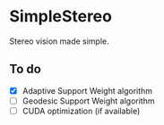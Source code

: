# SimpleStereo
Stereo vision made simple.

## To do
- [x] Adaptive Support Weight algorithm
- [ ] Geodesic Support Weight algorithm
- [ ] CUDA optimization (if available)
